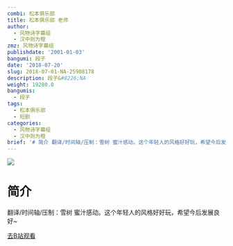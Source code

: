 ```yaml
---
combi: 松本俱乐部
title: 松本俱乐部 老师
author:
  - 风物诗字幕组
  - 汉中则为橙
zmz: 风物诗字幕组
publishdate: '2001-01-03'
bangumi: 段子
date: '2018-07-20'
slug: 2018-07-01-NA-25908178
description: 段子&#8226;NA
weight: 19280.0
bangumis:
  - 段子
tags:
  - 松本俱乐部
  - 短剧
categories:
  - 风物诗字幕组
  - 汉中则为橙
brief: '# 简介 翻译/时间轴/压制：雪树 蜜汁感动。这个年轻人的风格好好玩，希望今后发展良好~'
---
```

![](https://i.imgur.com/KwbpbzU.jpg)
# 简介  
翻译/时间轴/压制：雪树
蜜汁感动。这个年轻人的风格好好玩，希望今后发展良好~  

[去B站观看](https://www.bilibili.com/video/av25908178/)
 
